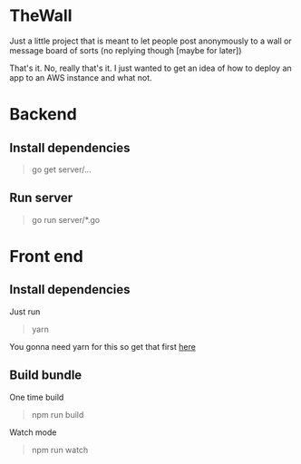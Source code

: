 # TheWall
Just a little project that is meant to let people post anonymously to a wall or message board of sorts (no replying though [maybe for later])

That's it. No, really that's it. I just wanted to get an idea of how to deploy an app to an AWS instance and what not.


# Backend

## Install dependencies
> go get server/...

## Run server 
> go run server/*.go

# Front end

## Install dependencies

Just run
> yarn

You gonna need yarn for this so get that first [here](https://yarnpkg.com/en/)

## Build bundle

One time build
> npm run build

Watch mode
> npm run watch